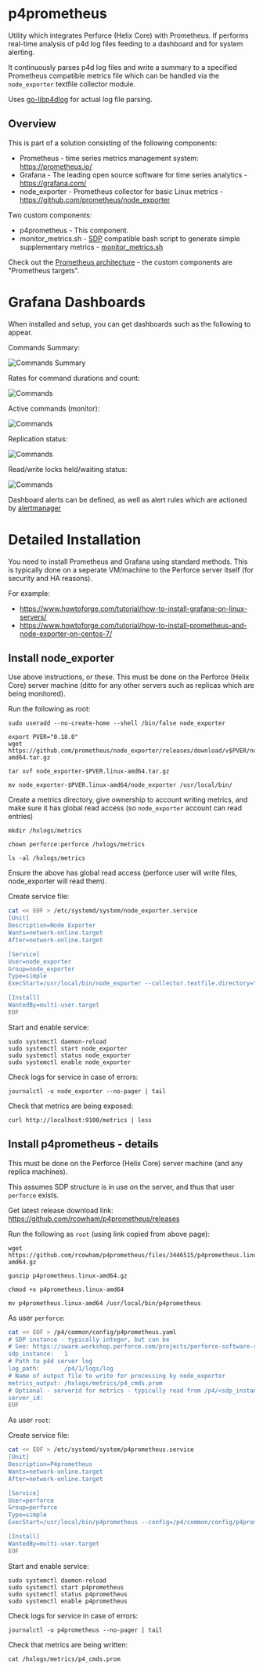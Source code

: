 # p4prometheus

Utility which integrates Perforce (Helix Core) with Prometheus. If performs real-time analysis of p4d log files feeding to a dashboard and for system alerting.

It continuously parses p4d log files and write a summary to 
a specified Prometheus compatible metrics file which can be handled via the `node_exporter`
textfile collector module.

Uses [go-libp4dlog](https://github.com/rcowham/go-libp4dlog) for actual log file parsing.

## Overview

This is part of a solution consisting of the following components:

* Prometheus - time series metrics management system: https://prometheus.io/
* Grafana - The leading open source software for time series analytics - https://grafana.com/
* node_exporter - Prometheus collector for basic Linux metrics - https://github.com/prometheus/node_exporter

Two custom components:

* p4prometheus - This component.
* monitor_metrics.sh - [SDP](https://swarm.workshop.perforce.com/projects/perforce-software-sdp) compatible bash script to generate simple supplementary metrics - [monitor_metrics.sh](https://swarm.workshop.perforce.com/files/guest/perforce_software/sdp/dev/Server/Unix/p4/common/site/bin/monitor_metrics.sh)

Check out the [Prometheus architecture](https://prometheus.io/assets/architecture.png) - the custom components are "Prometheus targets".

# Grafana Dashboards

When installed and setup, you can get dashboards such as the following to appear.

Commands Summary:

![Commands Summary](images/p4stats_cmds_summary.png)

Rates for command durations and count:

![Commands](images/p4stats_cmds.png)

Active commands (monitor):

![Commands](images/p4stats_monitor.png)

Replication status:

![Commands](images/p4stats_replication.png)

Read/write locks held/waiting status:

![Commands](images/p4stats_table_read_locks.png)

Dashboard alerts can be defined, as well as alert rules which are actioned by [alertmanager](https://prometheus.io/docs/alerting/alertmanager/)

# Detailed Installation

You need to install Prometheus and Grafana using standard methods. This is typically done on a seperate VM/machine to the Perforce server itself (for security and HA reasons).

For example:

* https://www.howtoforge.com/tutorial/how-to-install-grafana-on-linux-servers/
* https://www.howtoforge.com/tutorial/how-to-install-prometheus-and-node-exporter-on-centos-7/

## Install node_exporter

Use above instructions, or these. This must be done on the Perforce (Helix Core) server machine (ditto for any other servers such as replicas which are being monitored).

Run the following as root:

    sudo useradd --no-create-home --shell /bin/false node_exporter

    export PVER="0.18.0"
    wget https://github.com/prometheus/node_exporter/releases/download/v$PVER/node_exporter-$PVER.linux-amd64.tar.gz

    tar xvf node_exporter-$PVER.linux-amd64.tar.gz 
    
    mv node_exporter-$PVER.linux-amd64/node_exporter /usr/local/bin/

Create a metrics directory, give ownership to account writing metrics, and make sure it has global read access (so `node_exporter` account can read entries)

    mkdir /hxlogs/metrics

    chown perforce:perforce /hxlogs/metrics
    
    ls -al /hxlogs/metrics

Ensure the above has global read access (perforce user will write files, node_exporter will read them).

Create service file:

```bash
cat << EOF > /etc/systemd/system/node_exporter.service
[Unit]
Description=Node Exporter
Wants=network-online.target
After=network-online.target

[Service]
User=node_exporter
Group=node_exporter
Type=simple
ExecStart=/usr/local/bin/node_exporter --collector.textfile.directory="/hxlogs/metrics"

[Install]
WantedBy=multi-user.target
EOF
```

Start and enable service:

    sudo systemctl daemon-reload
    sudo systemctl start node_exporter
    sudo systemctl status node_exporter
    sudo systemctl enable node_exporter

Check logs for service in case of errors:

    journalctl -u node_exporter --no-pager | tail

Check that metrics are being exposed:

    curl http://localhost:9100/metrics | less

## Install p4prometheus - details

This must be done on the Perforce (Helix Core) server machine (and any replica machines).

This assumes SDP structure is in use on the server, and thus that user `perforce` exists.

Get latest release download link: https://github.com/rcowham/p4prometheus/releases

Run the following as `root` (using link copied from above page):

    wget https://github.com/rcowham/p4prometheus/files/3446515/p4prometheus.linux-amd64.gz

    gunzip p4prometheus.linux-amd64.gz
    
    chmod +x p4prometheus.linux-amd64

    mv p4prometheus.linux-amd64 /usr/local/bin/p4prometheus

As user `perforce`:

```bash
cat << EOF > /p4/common/config/p4prometheus.yaml
# SDP instance - typically integer, but can be
# See: https://swarm.workshop.perforce.com/projects/perforce-software-sdp for more
sdp_instance:   1
# Path to p4d server log
log_path:       /p4/1/logs/log
# Name of output file to write for processing by node_exporter
metrics_output: /hxlogs/metrics/p4_cmds.prom
# Optional - serverid for metrics - typically read from /p4/<sdp_instance>/root/server.id
server_id:      
EOF
```

As user `root`:

Create service file:

```bash
cat << EOF > /etc/systemd/system/p4prometheus.service
[Unit]
Description=P4prometheus
Wants=network-online.target
After=network-online.target

[Service]
User=perforce
Group=perforce
Type=simple
ExecStart=/usr/local/bin/p4prometheus --config=/p4/common/config/p4prometheus.yaml

[Install]
WantedBy=multi-user.target
EOF
```

Start and enable service:

    sudo systemctl daemon-reload
    sudo systemctl start p4prometheus
    sudo systemctl status p4prometheus
    sudo systemctl enable p4prometheus

Check logs for service in case of errors:

    journalctl -u p4prometheus --no-pager | tail

Check that metrics are being written:

    cat /hxlogs/metrics/p4_cmds.prom

